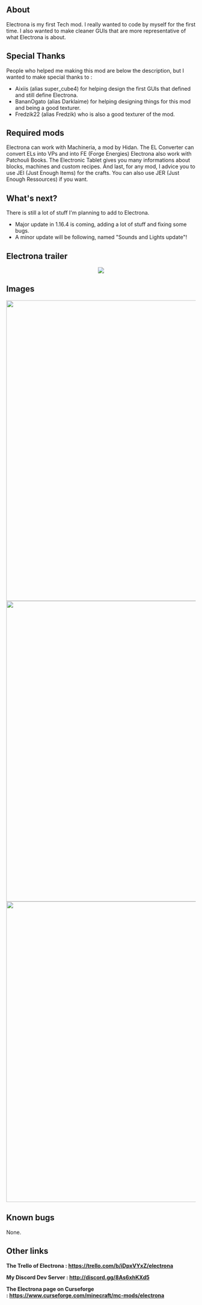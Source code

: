 ## About
Electrona is my first Tech mod. I really wanted to code by myself for the first time.
I also wanted to make cleaner GUIs that are more representative of what Electrona is about.

## Special Thanks
People who helped me making this mod are below the description, but I wanted to make special thanks to :
- Aixiis (alias super_cube4) for helping design the first GUIs that defined and still define Electrona.
- BananOgato (alias Darklaime) for helping designing things for this mod and being a good texturer.
- Fredzik22 (alias Fredzik) who is also a good texturer of the mod.

## Required mods
Electrona can work with Machineria, a mod by Hidan. The EL Converter can convert ELs into VPs and into FE (Forge Energies)
Electrona also work with Patchouli Books. The Electronic Tablet gives you many informations about blocks, machines and custom recipes.
And last, for any mod, I advice you to use JEI (Just Enough Items) for the crafts. You can also use JER (Just Enough Ressources) if you want.

## What's next?
There is still a lot of stuff I'm planning to add to Electrona.
- Major update in 1.16.4 is coming, adding a lot of stuff and fixing some bugs.
- A minor update will be following, named "Sounds and Lights update"!

## Electrona trailer
<p align="center">
  <a href="https://www.youtube.com/watch?v=TfpxppyT15I" /><img src="https://i.imgur.com/xa9iWeH.jpg"></a>
</p>

## Images
<img align="center" width="800" src="https://www.zupimages.net/up/20/34/r6xo.png">
<img align="center" width="800" src="https://www.zupimages.net/up/20/34/5qls.png">
<img align="center" width="800" src="https://www.zupimages.net/up/20/34/9veq.png">

## Known bugs
None.

## Other links
**The Trello of Electrona : https://trello.com/b/iDpxVYxZ/electrona**

**My Discord Dev Server : http://discord.gg/8As6xhKXd5**

**The Electrona page on Curseforge : https://www.curseforge.com/minecraft/mc-mods/electrona**
